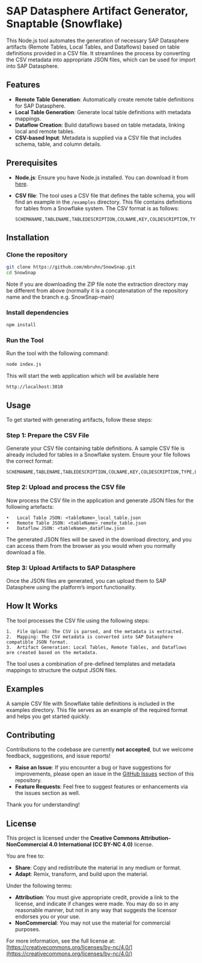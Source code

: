 # SAP Datasphere Artifact Generator, Snaptable (Snowflake)

This Node.js tool automates the generation of necessary SAP Datasphere artifacts (Remote Tables, Local Tables, and Dataflows) based on table definitions provided in a CSV file. It streamlines the process by converting the CSV metadata into appropriate JSON files, which can be used for import into SAP Datasphere.

## Features

- **Remote Table Generation**: Automatically create remote table definitions for SAP Datasphere.
- **Local Table Generation**: Generate local table definitions with metadata mappings.
- **Dataflow Creation**: Build dataflows based on table metadata, linking local and remote tables.
- **CSV-based Input**: Metadata is supplied via a CSV file that includes schema, table, and column details.

## Prerequisites

- **Node.js**: Ensure you have Node.js installed. You can download it from [here](https://nodejs.org/).
- **CSV file**: The tool uses a CSV file that defines the table schema, you will find an example in the  `/examples` directory. This file contains definitions for tables from a Snowflake system. The CSV format is as follows:

  ```csv
  SCHEMANAME,TABLENAME,TABLEDESCRIPTION,COLNAME,KEY,COLDESCRIPTION,TYPE,LENGTH,SCALE
  ```

## Installation

### Clone the repository
```bash
git clone https://github.com/mbruhn/SnowSnap.git
cd SnowSnap
```
Note if you are downloading the ZIP file note the extraction directory may be different from above (normally it is a concatenatation of the repository name and the branch e.g. SnowSnap-main)  

### Install dependencies
```bash
npm install
```

### Run the Tool

Run the tool with the following command:

```bash
node index.js
```

This will start the web application which will be available here
```text
http://localhost:3010
```

## Usage
To get started with generating artifacts, follow these steps:

### Step 1: Prepare the CSV File

Generate your CSV file containing table definitions. A sample CSV file is already included for tables in a Snowflake system. Ensure your file follows the correct format:

```csv
SCHEMANAME,TABLENAME,TABLEDESCRIPTION,COLNAME,KEY,COLDESCRIPTION,TYPE,LENGTH,SCALE
```

### Step 2: Upload and process the CSV file
Now process the CSV file in the application and generate JSON files for the following artefacts:

	•	Local Table JSON: <tableName>_local_table.json
	•	Remote Table JSON: <tableName>_remote_table.json
	•	Dataflow JSON: <tableName>_dataflow.json

The generated JSON files will be saved in the download directory, and you can access them from the browser as you would when you normally download a file.

### Step 3: Upload Artifacts to SAP Datasphere

Once the JSON files are generated, you can upload them to SAP Datasphere using the platform’s import functionality.

## How It Works

The tool processes the CSV file using the following steps:

	1.	File Upload: The CSV is parsed, and the metadata is extracted.
	2.	Mapping: The CSV metadata is converted into SAP Datasphere compatible JSON format.
	3.	Artifact Generation: Local Tables, Remote Tables, and Dataflows are created based on the metadata.

The tool uses a combination of pre-defined templates and metadata mappings to structure the output JSON files.

## Examples

A sample CSV file with Snowflake table definitions is included in the examples directory. This file serves as an example of the required format and helps you get started quickly.

## Contributing

Contributions to the codebase are currently **not accepted**, but we welcome feedback, suggestions, and issue reports!

- **Raise an Issue**: If you encounter a bug or have suggestions for improvements, please open an issue in the [GitHub Issues](https://github.com/mbruhn/SnowSnap/issues) section of this repository.
- **Feature Requests**: Feel free to suggest features or enhancements via the issues section as well.

Thank you for understanding!

## License

This project is licensed under the **Creative Commons Attribution-NonCommercial 4.0 International (CC BY-NC 4.0)** license.

You are free to:
- **Share**: Copy and redistribute the material in any medium or format.
- **Adapt**: Remix, transform, and build upon the material.

Under the following terms:
- **Attribution**: You must give appropriate credit, provide a link to the license, and indicate if changes were made. You may do so in any reasonable manner, but not in any way that suggests the licensor endorses you or your use.
- **NonCommercial**: You may not use the material for commercial purposes.

For more information, see the full license at: [https://creativecommons.org/licenses/by-nc/4.0/](https://creativecommons.org/licenses/by-nc/4.0/)
